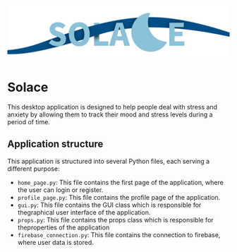 ![Banner](assests/github-banner.png)

# Solace

This desktop application is designed to help people deal with stress and anxiety by allowing them to track their mood and stress levels during a period of time.

## Application structure

This application is structured into several Python files, each serving a different purpose:

- `home_page.py`: This file contains the first page of the application, where the user can login or register.
- `profile_page.py`: This file contains the profile page of the application.
- `gui.py`: This file contains the GUI class which is responsible for thegraphical user interface of the application.
- `props.py`: This file contains the props class which is responsible for theproperties of the application
- `firebase_connection.py`: This file contains the connection to firebase, where user data is stored.
